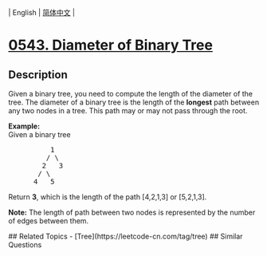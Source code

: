 
| English | [简体中文](README.md) |
# [0543. Diameter of Binary Tree](https://leetcode-cn.com/problems/diameter-of-binary-tree/)
## Description
<p>
Given a binary tree, you need to compute the length of the diameter of the tree. The diameter of a binary tree is the length of the <b>longest</b> path between any two nodes in a tree. This path may or may not pass through the root.
</p>

<p>
<b>Example:</b><br />
Given a binary tree <br />
<pre>
          1
         / \
        2   3
       / \     
      4   5    
</pre>
</p>
<p>
Return <b>3</b>, which is the length of the path [4,2,1,3] or [5,2,1,3].
</p>

<p><b>Note:</b>
The length of path between two nodes is represented by the number of edges between them.
</p>
## Related Topics
- [Tree](https://leetcode-cn.com/tag/tree)
## Similar Questions

